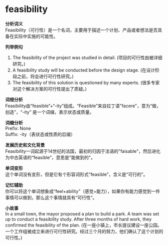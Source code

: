 # feasibility

**分析词义**  
Feasibility（可行性）是一个名词，主要用于描述一个计划、产品或者想法是否具备在实际中实施的可能性。

  

**列举例句**

  

1.  The feasibility of the project was studied in detail. (项目的可行性由被详细研究。)
2.  A feasibility study will be conducted before the design stage. (在设计阶段之前，将会进行可行性研究。)
3.  The feasibility of this solution is questioned by many experts. (很多专家对这个解决方案的可行性提出了质疑。)

  

**词根分析**  
Feasibility由“feasible”+“-ity”组成。“Feasible”来自拉丁语"facere"，意为“做，创造”，“-ity” 是一个词缀，表示状态或质量。

  

**词缀分析**  
Prefix: None  
Suffix: -ity（表状态或性质的后缀）

  

**发展历史和文化背景**  
Feasibility一词起源于14世纪的法国，最初的归因于法语的"faisable"，然后进化为中古英语的“feasible”，意思是"能做到的"。

  

**单词变形**  
这个单词没有变形，但是它有个形容词形式“feasible”，含义是“可行的”。

  

**记忆辅助**  
你可以将这个单词想象成“feel+ability”（感觉+能力），如果你有能力感觉到一件事情可以做到，那么这个事情就具有“可行性”。

  

**小故事**  
In a small town, the mayor proposed a plan to build a park. A team was set up to conduct a feasibility study. After three months of hard work, they confirmed the feasibility of the plan. (在一座小镇上，市长提议建设一座公园。一个工作组被成立来进行可行性研究。经过三个月的努力，他们确认了这个计划的可行性。)
